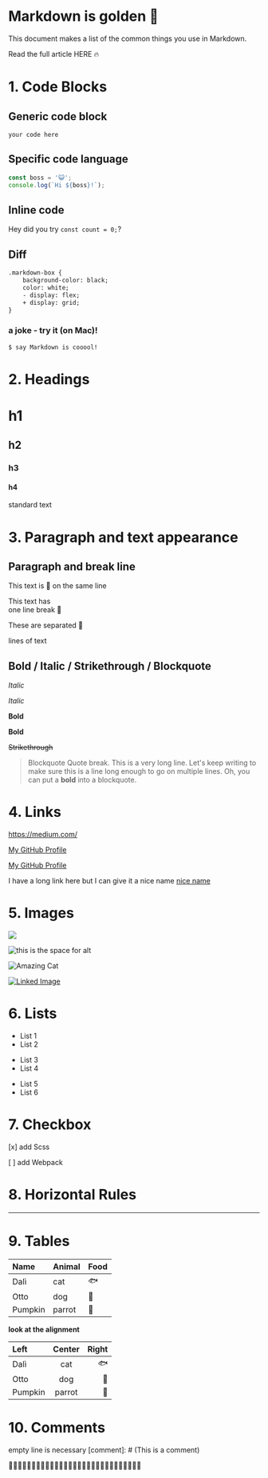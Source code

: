 # Markdown is golden 🎉

This document makes a list of the common things you use in Markdown.

Read the full article HERE 🔥

# 1. Code Blocks

## Generic code block

```
your code here
```

## Specific code language

```js
const boss = '😺';
console.log(`Hi ${boss}!`);
```

## Inline code

Hey did you try `const count = 0;`?

## Diff

```diff
.markdown-box {
    background-color: black;
    color: white;
    - display: flex;
    + display: grid;
}
```

### a joke - try it (on Mac)!

```bash
$ say Markdown is cooool!
```

# 2. Headings

# h1

## h2

### h3

#### h4

standard text

# 3. Paragraph and text appearance

## Paragraph and break line

This text is 👯‍
on the same line

This text has<br>
one line break 👯‍

These are separated 👯‍

lines of text

## Bold / Italic / Strikethrough / Blockquote

_Italic_

_Italic_

**Bold**

**Bold**

~~Strikethrough~~

> Blockquote
> Quote break.
> This is a very long line. Let's keep writing to make sure this is a line long enough to go on multiple lines. Oh, you can put a **bold** into a blockquote.

# 4. Links

<https://medium.com/>

[My GitHub Profile](https://github.com/ir3ne/)

[My GitHub Profile](https://github.com/ir3ne/ 'Title attribute of the link')

I have a long link here but I can give it a nice name [nice name][1]

[1]: https://tenor.com/view/cat-dance-sombrero-excited-gif-8170207

# 5. Images

![](https://images.unsplash.com/photo-1518670921540-7c4e09a4408e?ixlib=rb-0.3.5&ixid=eyJhcHBfaWQiOjEyMDd9&s=0a3949e40d2293dcb63a157427e2dc28&auto=format&fit=crop&w=400&q=80)

![this is the space for alt](https://images.unsplash.com/photo-1518670921540-7c4e09a4408e?ixlib=rb-0.3.5&ixid=eyJhcHBfaWQiOjEyMDd9&s=0a3949e40d2293dcb63a157427e2dc28&auto=format&fit=crop&w=400&q=80)

![Amazing Cat][cat]

[cat]: https://media.giphy.com/media/nNxT5qXR02FOM/giphy.gif

[![Linked Image](https://media.giphy.com/media/nNxT5qXR02FOM/giphy.gif)](https://media.giphy.com/media/13CoXDiaCcCoyk/giphy.gif)

# 6. Lists

- List 1
- List 2

* List 3
* List 4

- List 5
- List 6

# 7. Checkbox

[x] add Scss

[ ] add Webpack

# 8. Horizontal Rules

---

# 9. Tables

| Name    | Animal | Food |
| :------ | :----- | :--- |
| Dalì    | cat    | 🐟   |
| Otto    | dog    | 🍖   |
| Pumpkin | parrot | 🌱   |

**look at the alignment**

| Left    | Center | Right |
| :------ | :----: | ----: |
| Dalì    |  cat   |    🐟 |
| Otto    |  dog   |    🍖 |
| Pumpkin | parrot |    🌱 |

# 10. Comments

empty line is necessary
[comment]: # (This is a comment)

👏👏👏👏👏👏👏👏👏👏👏👏👏👏👏👏👏👏👏👏👏👏👏👏👏👏👏👏👏
